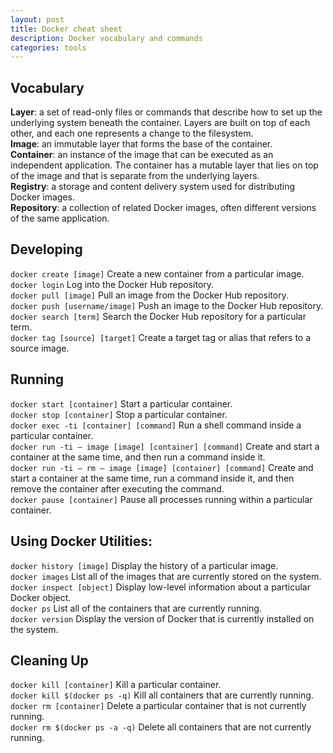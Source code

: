 ```yaml
---
layout: post
title: Docker cheat sheet
description: Docker vocabulary and commands
categories: tools
---
```

## Vocabulary

**Layer**: a set of read-only files or commands that describe how to set up the underlying system beneath the container. Layers are built on top of each other, and each one represents a change to the filesystem.  
**Image**: an immutable layer that forms the base of the container.  
**Container**: an instance of the image that can be executed as an independent application. The container has a mutable layer that lies on top of the image and that is separate from the underlying layers.  
**Registry**: a storage and content delivery system used for distributing Docker images.  
**Repository**: a collection of related Docker images, often different versions of the same application.  

## Developing 

```docker create [image]``` Create a new container from a particular image.  
```docker login``` Log into the Docker Hub repository.  
```docker pull [image]``` Pull an image from the Docker Hub repository.  
```docker push [username/image]``` Push an image to the Docker Hub repository.   
```docker search [term]``` Search the Docker Hub repository for a particular term.  
```docker tag [source] [target]``` Create a target tag or alias that refers to a source image.  

## Running 

```docker start [container]```  Start a particular container.  
```docker stop [container]``` Stop a particular container.  
```docker exec -ti [container] [command]``` Run a shell command inside a particular container.  
```docker run -ti — image [image] [container] [command]``` Create and start a container at the same time, and then run a command inside it.  
```docker run -ti — rm — image [image] [container] [command]``` Create and start a container at the same time, run a command inside it, and then remove the container after executing the command.  
```docker pause [container]``` Pause all processes running within a particular container.  

## Using Docker Utilities:

```docker history [image]``` Display the history of a particular image.  
```docker images``` List all of the images that are currently stored on the system.  
```docker inspect [object]```  Display low-level information about a particular Docker object.  
```docker ps``` List all of the containers that are currently running.  
```docker version``` Display the version of Docker that is currently installed on the system.  

## Cleaning Up 

```docker kill [container]``` Kill a particular container.  
```docker kill $(docker ps -q)``` Kill all containers that are currently running.  
```docker rm [container]``` Delete a particular container that is not currently running.  
```docker rm $(docker ps -a -q)``` Delete all containers that are not currently running.  

